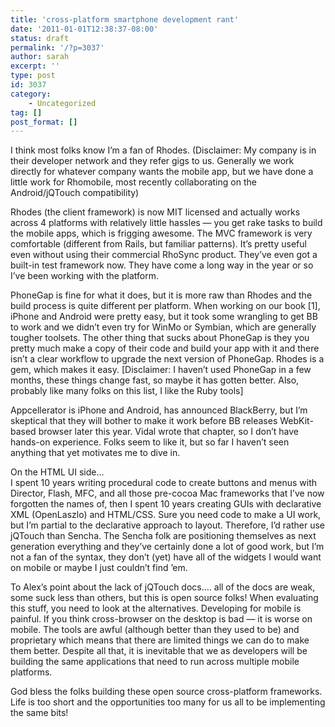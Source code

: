 ```yaml
---
title: 'cross-platform smartphone development rant'
date: '2011-01-01T12:38:37-08:00'
status: draft
permalink: '/?p=3037'
author: sarah
excerpt: ''
type: post
id: 3037
category:
    - Uncategorized
tag: []
post_format: []
---
```

I think most folks know I’m a fan of Rhodes. (Disclaimer: My company is in their developer network and they refer gigs to us. Generally we work directly for whatever company wants the mobile app, but we have done a little work for Rhomobile, most recently collaborating on the Android/jQTouch compatibility)

Rhodes (the client framework) is now MIT licensed and actually works across 4 platforms with relatively little hassles — you get rake tasks to build the mobile apps, which is frigging awesome. The MVC framework is very comfortable (different from Rails, but familiar patterns). It’s pretty useful even without using their commercial RhoSync product. They’ve even got a built-in test framework now. They have come a long way in the year or so I’ve been working with the platform.

PhoneGap is fine for what it does, but it is more raw than Rhodes and the build process is quite different per platform. When working on our book \[1\], iPhone and Android were pretty easy, but it took some wrangling to get BB to work and we didn’t even try for WinMo or Symbian, which are generally tougher toolsets. The other thing that sucks about PhoneGap is they you pretty much make a copy of their code and build your app with it and there isn’t a clear workflow to upgrade the next version of PhoneGap. Rhodes is a gem, which makes it easy. \[Disclaimer: I haven’t used PhoneGap in a few months, these things change fast, so maybe it has gotten better. Also, probably like many folks on this list, I like the Ruby tools\]

Appcellerator is iPhone and Android, has announced BlackBerry, but I’m skeptical that they will bother to make it work before BB releases WebKit-based browser later this year. Vidal wrote that chapter, so I don’t have hands-on experience. Folks seem to like it, but so far I haven’t seen anything that yet motivates me to dive in.

On the HTML UI side…  
I spent 10 years writing procedural code to create buttons and menus with Director, Flash, MFC, and all those pre-cocoa Mac frameworks that I’ve now forgotten the names of, then I spent 10 years creating GUIs with declarative XML (OpenLaszlo) and HTML/CSS. Sure you need code to make a UI work, but I’m partial to the declarative approach to layout. Therefore, I’d rather use jQTouch than Sencha. The Sencha folk are positioning themselves as next generation everything and they’ve certainly done a lot of good work, but I’m not a fan of the syntax, they don’t (yet) have all of the widgets I would want on mobile or maybe I just couldn’t find ’em.

To Alex’s point about the lack of jQTouch docs…. all of the docs are weak, some suck less than others, but this is open source folks! When evaluating this stuff, you need to look at the alternatives. Developing for mobile is painful. If you think cross-browser on the desktop is bad — it is worse on mobile. The tools are awful (although better than they used to be) and proprietary which means that there are limited things we can do to make them better. Despite all that, it is inevitable that we as developers will be building the same applications that need to run across multiple mobile platforms.

God bless the folks building these open source cross-platform frameworks. Life is too short and the opportunities too many for us all to be implementing the same bits!